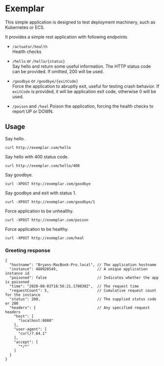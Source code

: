 # Exemplar

This simple application is designed to test deployment machinery, such as Kubernetes or ECS.

It provides a simple rest application with following endpoints

- `/actuator/health`  
  Health checks

- `/hello` or `/hello/{status}`  
  Say hello and return some useful information. 
  The HTTP status code can be provided. If omitted, 200 will be used.

- `/goodbye` or `/goodbye/{exitCode}`  
  Force the application to abruptly exit, useful for testing crash behavior.
  If `exitCode` is provided, it will be application exit code, 
  otherwise 0 will be used.

- `/poison` and `/heal`
  Poison the application, forcing the health checks to report UP or DOWN.

## Usage

Say hello.
```
curl http://exemplar.com/hello
```
Say hello with 400 status code.
```
curl http://exemplar.com/hello/400
```

Say goodbye.
```
curl -XPOST http://exemplar.com/goodbye
```
Say goodbye and exit with status 1.
```
curl -XPOST http://exemplar.com/goodbye/1
```

Force application to be unhealthy.
```
curl -XPOST http://exemplar.com/poison
```

Force application to be healthy.
```
curl -XPOST http://exemplar.com/heal
```

### Greeting response
```
{
  "hostname": "Bryans-MacBook-Pro.local", // The application hostname
  "instance": 488928549,                  // A unique application instance id
  "poisoned": false                       // Indicates whether the app is poisoned
  "time": "2020-08-03T18:56:21.170030Z",  // The request time
  "requestCount": 5,                      // Cumulative request count for the instance
  "status": 200,                          // The supplied status code or 200
  "headers": {                            // Any specified request headers
    "host": [
      "localhost:8080"
    ],
    "user-agent": [
      "curl/7.64.1"
    ],
    "accept": [
      "*/*"
    ]
  }
}
```

